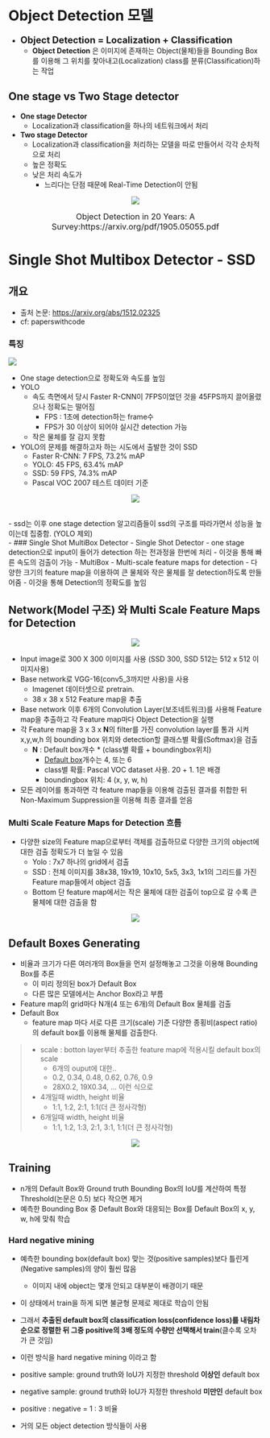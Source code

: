 # Object Detection 모델

- <span style='font-size:1.3em;font-weight:bold'>Object Detection = Localization + Classification</span>
    - **Object Detection** 은 이미지에 존재하는 Object(물체)들을 Bounding Box를 이용해 그 위치를 찾아내고(Localization) class를 분류(Classification)하는 작업           

## One stage vs Two Stage detector
- **One stage Detector**
    - Localization과 classification을 하나의 네트워크에서 처리
- **Two stage Detector**
    - Localization과 classification을 처리하는 모델을 따로 만들어서 각각 순차적으로 처리
    - 높은 정확도 
    - 낮은 처리 속도가 
        - 느리다는 단점 때문에 Real-Time Detection이 안됨

<p align="center">
    <img src="./images/image14.png">
</p>
<center><font size=3>Object Detection in 20 Years: A Survey:https://arxiv.org/pdf/1905.05055.pdf</font></center>

# Single Shot Multibox Detector - SSD
## 개요
- 출처 논문: https://arxiv.org/abs/1512.02325
- cf: paperswithcode

### 특징
<img src="./images/image15.png">

- One stage detection으로 정확도와 속도를 높임
- YOLO 
    - 속도 측면에서 당시 Faster R-CNN이 7FPS이었던 것을 45FPS까지 끌어올렸으나 정확도는 떨어짐
        - FPS : 1초에 detection하는 frame수
        - FPS가 30 이상이 되어야 실시간 detection 가능
    - 작은 물체를 잘 감지 못함 
- YOLO의 문제를 해결하고자 하는 시도에서 출발한 것이 SSD
    - Faster R-CNN: 7 FPS, 73.2% mAP
    - YOLO: 45 FPS, 63.4% mAP
    - SSD: 59 FPS, 74.3% mAP
    - Pascal VOC 2007 테스트 데이터 기준
<p align="center">
    <img src="./images/image16.png">
</p>
<br>
- ssd는 이후 one stage detection 알고리즘들이 ssd의 구조를 따라가면서 성능을 높이는데 집중함. (YOLO 제외)
<br>
- ### Single Shot MultiBox Detector
    - Single Shot Detector
        - one stage detection으로 input이 들어가 detection 하는 전과정을 한번에 처리
        - 이것을 통해 빠른 속도의 검출이 가능
    - MultiBox 
        - Multi-scale feature maps for detection
        - 다양한 크기의 feature map을 이용하여 큰 물체와 작은 물체를 잘 detection하도록 만들어줌
        - 이것을 통해 Detection의 정확도를 높임

## Network(Model 구조) 와 Multi Scale Feature Maps for Detection

<p align="center">
    <img src="./images/image17.png">
</p>

- Input image로 300 X 300 이미지를 사용 (SSD 300, SSD 512는 512 x 512 이미지사용)
- Base network로 VGG-16(conv5_3까지만 사용)을 사용
    - Imagenet 데이터셋으로 pretrain.
    - 38 x 38 x 512 Feature map을 추출
- Base network 이후 6개의 Convolution Layer(보조네트워크)를 사용해 Feature map을 추출하고 각 Feature map마다 Object Detection을 실행
- 각 Feature map을 3 x 3 x **N**의  filter를 가진 convolution layer를 통과 시켜 x,y,w,h 의 bounding box 위치와 detection할 클래스별 확률(Softmax)을 검출
    - **N** : Default box개수 * (class별 확률 + boundingbox위치)
        - <a href='#Default-Boxes-Generating'>Default box</a>개수는 4, 또는 6
        - class별 확률: Pascal VOC dataset 사용. 20 + 1. 1은 배경
        - boundingbox 위치: 4 (x, y, w, h)
- 모든 레이어를 통과하면 각 feature map들을 이용해 검출된 결과를 취합한 뒤 Non-Maximum Suppression을 이용해 최종 결과를 얻음


### Multi Scale Feature Maps for Detection 흐름

- 다양한 size의 Feature map으로부터 객체를 검출하므로 다양한 크기의 object에 대한 검출 정확도가 더 높일 수 있음
    - Yolo :  7x7 하나의 grid에서 검출 
    - SSD : 전체 이미지를 38x38, 19x19, 10x10, 5x5, 3x3, 1x1의 그리드를 가진 Feature map들에서 object 검출
    - Bottom 단 feature map에서는 작은 물체에 대한 검출이 top으로 갈 수록 큰 물체에 대한 검출을 함
    
<p align="center">
    <img src="./images/image18.png">
</p>

## Default Boxes Generating
- 비율과 크기가 다른 여러개의 Box들을 먼저 설정해놓고 그것을 이용해 Bounding Box를 추론
    - 이 미리 정의된 box가 Default Box
    - 다른 많은 모델에서는 Anchor Box라고 부름
- Feature map의 grid마다 N개(4 또는 6개)의 Default Box 물체를 검출 
- Default Box
    - feature map 마다 서로 다른 크기(scale) 기준 다양한 종횡비(aspect ratio)의 default box를 이용해 물체를 검출한다.
> - scale : botton layer부터 추출한 feature map에 적용시킬 default box의 scale    
>     - 6개의 ouput에 대한.. 
>     - 0.2, 0.34, 0.48, 0.62, 0.76, 0.9
>     - 28X0.2, 19X0.34, ... 이런 식으로  
> - 4개일때 width, height 비율
>     - 1:1, 1:2, 2:1, 1:1(더 큰 정사각형)
> - 6개일때 width, height 비율
>     - 1:1, 1:2, 1:3, 2:1, 3:1, 1:1(더 큰 정사각형)

<p align="center">
    <img src="./images/image19.png">
</p>

## Training
- n개의 Default Box와 Ground truth Bounding Box의 IoU를 계산하여 특정 Threshold(논문은 0.5) 보다 작으면 제거
- 예측한 Bounding Box 중 Default Box와 대응되는 Box를 Default Box의 x, y, w, h에 맞춰 학습
<!-- - SSD는 예측한 Bounding Box와 Ground truth Bounding Box 간의 IoU를 계산해 특정 Threshold를 넘으면(논문은 0.5) 일치한다고 가정하고 모두 학습한다.
    - 대부분의 모델들은 IoU가 가장큰 Bounding Box만 사용하
    - SSD는 특정 threshold보다 큰 상자들을 모두 선택하여 모델이 높은 정확도를 가진 상자들을 많이 학습하게 하므로써 모델의 학습결과를 향상 -->
    
### Hard negative mining
 - 예측한 bounding box(default box) 맞는 것(positive samples)보다 틀린게(Negative samples)의 양이 훨씬 많음
    - 이미지 내에 object는 몇개 안되고 대부분이 배경이기 때문 
 - 이 상태에서 train을 하게 되면 불균형 문제로 제대로 학습이 안됨 
 - 그래서 **추출된 default box의 classification loss(confidence loss)를 내림차순으로 정렬한 뒤 그중 positive의 3배 정도의 수량만 선택해서 train**(클수록 오차가 큰 것임)
 - 이런 방식을 hard negative mining 이라고 함 
- positive sample: ground truth와 IoU가 지정한 threshold **이상인** default box
- negative sample: ground truth와 IoU가 지정한 threshold **미만인** default box
- positive : negative = 1 : 3 비율

- 거의 모든 object detection 방식들이 사용